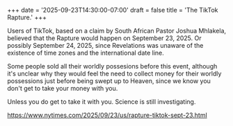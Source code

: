 +++
date = '2025-09-23T14:30:00-07:00'
draft = false
title = 'The TikTok Rapture.'
+++

Users of TikTok, based on a claim by South African Pastor Joshua Mhlakela, believed that the Rapture would happen on September 23, 2025.  Or possibly September 24, 2025, since Revelations was unaware of the existence of time zones and the international date line.

Some people sold all their worldly possesions before this event, although it's unclear why they would feel the need to collect money for their worldly possessions just before being swept up to Heaven, since we know you don't get to take your money with you.

Unless you do get to take it with you.  Science is still investigating.

https://www.nytimes.com/2025/09/23/us/rapture-tiktok-sept-23.html